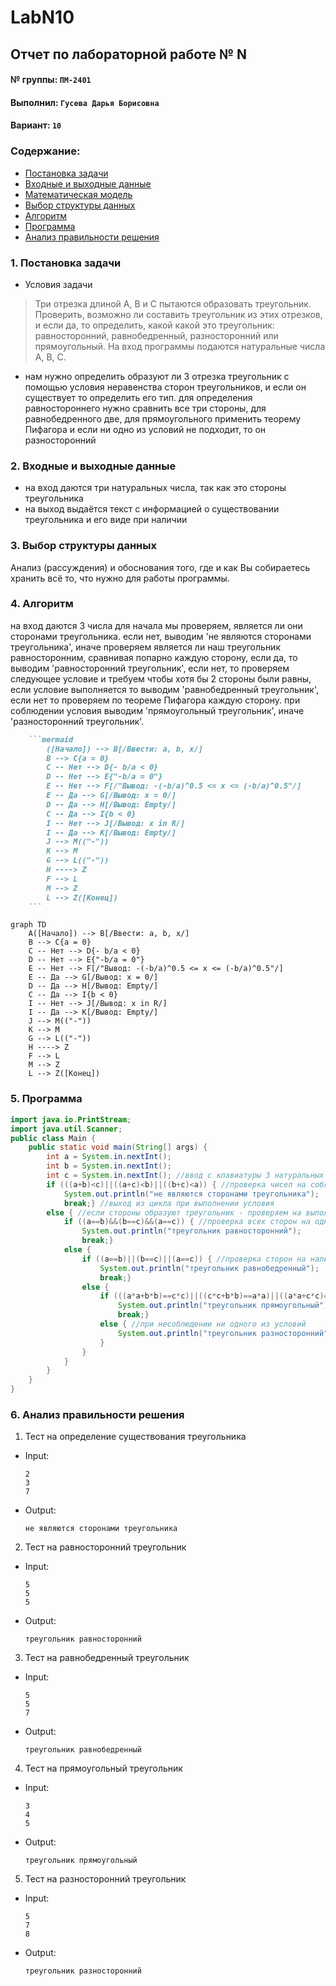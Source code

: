 # LabN10
## Отчет по лабораторной работе № N

#### № группы: `ПМ-2401`

#### Выполнил: `Гусева Дарья Борисовна`

#### Вариант: `10`

### Cодержание:

- [Постановка задачи](#1-постановка-задачи)
- [Входные и выходные данные](#2-входные-и-выходные-данные)
- [Математическая модель](#25-математическая-модель)
- [Выбор структуры данных](#3-выбор-структуры-данных)
- [Алгоритм](#4-алгоритм)
- [Программа](#5-программа)
- [Анализ правильности решения](#6-анализ-правильности-решения)

### 1. Постановка задачи

- Условия задачи

> Три отрезка длиной A, B и C пытаются образовать треугольник. Проверить, возможно ли составить треугольник из этих отрезков, и если да, то определить, какой какой это треугольник: равносторонний, равнобедренный, разносторонний или прямоугольный. На вход программы подаются натуральные числа A, B, C.

- нам нужно определить образуют ли 3 отрезка треугольник с помощью условия неравенства сторон треугольников, и если он существует то определить его тип. для определения равностороннего нужно сравнить все три стороны, для равнобедренного две, для прямоугольного применить теорему Пифагора и если ни одно из условий не подходит, то он разносторонний

### 2. Входные и выходные данные

- на вход даются три натуральных числа, так как это стороны треугольника 
- на выход выдаётся текст с информацией о существовании треугольника и его виде при наличии

### 3. Выбор структуры данных

Анализ (рассуждения) и обоснования того, где и как Вы собираетесь хранить всё то,
что нужно для работы программы.

### 4. Алгоритм

на вход даются 3 числа 
для начала мы проверяем, является ли они сторонами треугольника. если нет, выводим 'не являются сторонами треугольника', иначе проверяем является ли наш треугольник равносторонним, сравнивая попарно каждую сторону, если да, то выводим 'равносторонний треугольник', если нет, то проверяем следующее условие и требуем чтобы хотя бы 2 стороны были равны, если условие выполняется то выводим 'равнобедренный треугольник', если нет то проверяем по теореме Пифагора каждую сторону. при соблюдении условия выводим 'прямоугольный треугольник', иначе 'разносторонний треугольник'.

```markdown
    ```mermaid
        ([Начало]) --> B[/Ввести: a, b, x/]
        B --> C{a = 0}
        C -- Нет --> D{- b/a < 0}
        D -- Нет --> E{"-b/a = 0"}
        E -- Нет --> F[/"Вывод: -(-b/a)^0.5 <= x <= (-b/a)^0.5"/]
        E -- Да --> G[/Вывод: x = 0/]
        D -- Да --> H[/Вывод: Empty/]
        C -- Да --> I{b < 0}
        I -- Нет --> J[/Вывод: x in R/]
        I -- Да --> K[/Вывод: Empty/]
        J --> M(("-"))
        K --> M
        G --> L(("-"))
        H ----> Z
        F --> L
        M --> Z
        L --> Z([Конец])
    ``` 
```



```mermaid
graph TD
    A([Начало]) --> B[/Ввести: a, b, x/]
    B --> C{a = 0}
    C -- Нет --> D{- b/a < 0}
    D -- Нет --> E{"-b/a = 0"}
    E -- Нет --> F[/"Вывод: -(-b/a)^0.5 <= x <= (-b/a)^0.5"/]
    E -- Да --> G[/Вывод: x = 0/]
    D -- Да --> H[/Вывод: Empty/]
    C -- Да --> I{b < 0}
    I -- Нет --> J[/Вывод: x in R/]
    I -- Да --> K[/Вывод: Empty/]
    J --> M(("-"))
    K --> M
    G --> L(("-"))
    H ----> Z
    F --> L
    M --> Z
    L --> Z([Конец])

```

### 5. Программа

```java
import java.io.PrintStream;
import java.util.Scanner;
public class Main {
    public static void main(String[] args) {
        int a = System.in.nextInt();
        int b = System.in.nextInt();
        int c = System.in.nextInt(); //ввод с клавиатуры 3 натуральных чисел
        if (((a+b)<c)||((a+c)<b)||((b+c)<a)) { //проверка чисел на соблюдение неравенства треугольника
            System.out.println("не являются сторонами треугольника");
            break;} //выход из цикла при выполнении условия
        else { //если стороны образуют треугольник - проверяем на выполнение дальнейших условий
            if ((a==b)&&(b==c)&&(a==c)) { //проверка всех сторон на одновременное равенство
                System.out.println("треугольник равносторонний");
                break;}
            else {
                if ((a==b)||(b==c)||(a==c)) { //проверка сторон на наличие равенства у двух любых сторон
                    System.out.println("треугольник равнобедренный");
                    break;}
                else {
                    if (((a*a+b*b)==c*c)||((c*c+b*b)==a*a)||((a*a+c*c)==b*b)) { //проверка сторон на соблюдение теоремы пифагора
                        System.out.println("треугольник прямоугольный");
                        break;}
                    else { //при несоблюдении ни одного из условий
                        System.out.println("треугольник разносторонний");
                    }
                }
            }
        }
    }
}
```

### 6. Анализ правильности решения

1. Тест на определение существования треугольника

- Input:
    ```
    2
    3
    7
    ```

- Output:
    ```
    не являются сторонами треугольника
    ```

2. Тест на равносторонний треугольник

- Input:
    ```
    5
    5
    5
    ```

- Output:
    ```
    треугольник равносторонний
    ```
3. Тест на равнобедренный треугольник

- Input:
    ```
    5
    5
    7
    ```

- Output:
    ```
    треугольник равнобедренный
    ```
4. Тест на прямоугольный треугольник

- Input:
    ```
    3
    4
    5
    ```

- Output:
    ```
    треугольник прямоугольный
    ```
5. Тест на разносторонний треугольник

- Input:
    ```
    5
    7
    8
    ```

- Output:
    ```
    треугольник разносторонний
    ```

